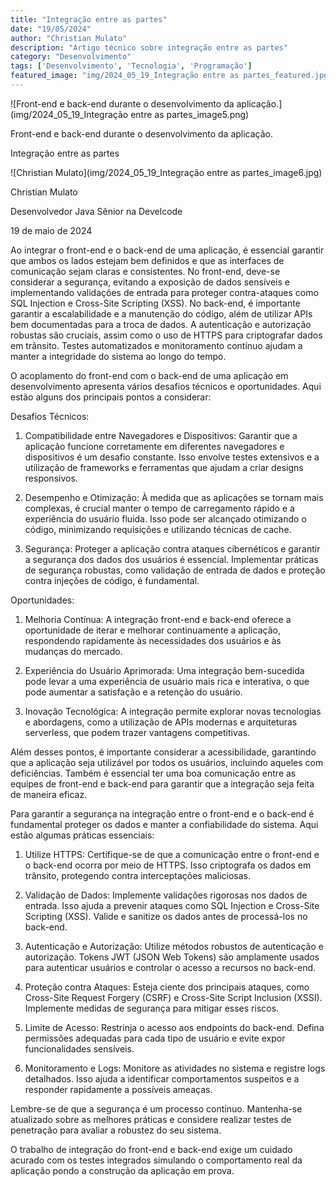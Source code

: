 ```yaml
---
title: "Integração entre as partes"
date: "19/05/2024"
author: "Christian Mulato"
description: "Artigo técnico sobre integração entre as partes"
category: "Desenvolvimento"
tags: ['Desenvolvimento', 'Tecnologia', 'Programação']
featured_image: "img/2024_05_19_Integração entre as partes_featured.jpg"
---
```


![Front-end e back-end durante o desenvolvimento da aplicação.](img/2024_05_19_Integração entre as partes_image5.png)

Front-end e back-end durante o desenvolvimento da aplicação.

Integração entre as partes

![Christian Mulato](img/2024_05_19_Integração entre as partes_image6.jpg)

Christian Mulato

Desenvolvedor Java Sênior na Develcode

19 de maio de 2024

Ao integrar o front-end e o back-end de uma aplicação, é essencial garantir que ambos os lados estejam bem definidos e que as interfaces de comunicação sejam claras e consistentes. No front-end, deve-se considerar a segurança, evitando a exposição de dados sensíveis e implementando validações de entrada para proteger contra-ataques como SQL Injection e Cross-Site Scripting (XSS). No back-end, é importante garantir a escalabilidade e a manutenção do código, além de utilizar APIs bem documentadas para a troca de dados. A autenticação e autorização robustas são cruciais, assim como o uso de HTTPS para criptografar dados em trânsito. Testes automatizados e monitoramento contínuo ajudam a manter a integridade do sistema ao longo do tempo.

O acoplamento do front-end com o back-end de uma aplicação em desenvolvimento apresenta vários desafios técnicos e oportunidades. Aqui estão alguns dos principais pontos a considerar:

Desafios Técnicos:

1. Compatibilidade entre Navegadores e Dispositivos: Garantir que a aplicação funcione corretamente em diferentes navegadores e dispositivos é um desafio constante. Isso envolve testes extensivos e a utilização de frameworks e ferramentas que ajudam a criar designs responsivos.

2. Desempenho e Otimização: À medida que as aplicações se tornam mais complexas, é crucial manter o tempo de carregamento rápido e a experiência do usuário fluida. Isso pode ser alcançado otimizando o código, minimizando requisições e utilizando técnicas de cache.

3. Segurança: Proteger a aplicação contra ataques cibernéticos e garantir a segurança dos dados dos usuários é essencial. Implementar práticas de segurança robustas, como validação de entrada de dados e proteção contra injeções de código, é fundamental.

Oportunidades:

1. Melhoria Contínua: A integração front-end e back-end oferece a oportunidade de iterar e melhorar continuamente a aplicação, respondendo rapidamente às necessidades dos usuários e às mudanças do mercado.

2. Experiência do Usuário Aprimorada: Uma integração bem-sucedida pode levar a uma experiência de usuário mais rica e interativa, o que pode aumentar a satisfação e a retenção do usuário.

3. Inovação Tecnológica: A integração permite explorar novas tecnologias e abordagens, como a utilização de APIs modernas e arquiteturas serverless, que podem trazer vantagens competitivas.

Além desses pontos, é importante considerar a acessibilidade, garantindo que a aplicação seja utilizável por todos os usuários, incluindo aqueles com deficiências. Também é essencial ter uma boa comunicação entre as equipes de front-end e back-end para garantir que a integração seja feita de maneira eficaz.

Para garantir a segurança na integração entre o front-end e o back-end é fundamental proteger os dados e manter a confiabilidade do sistema. Aqui estão algumas práticas essenciais:

1. Utilize HTTPS: Certifique-se de que a comunicação entre o front-end e o back-end ocorra por meio de HTTPS. Isso criptografa os dados em trânsito, protegendo contra interceptações maliciosas.

2. Validação de Dados: Implemente validações rigorosas nos dados de entrada. Isso ajuda a prevenir ataques como SQL Injection e Cross-Site Scripting (XSS). Valide e sanitize os dados antes de processá-los no back-end.

3. Autenticação e Autorização: Utilize métodos robustos de autenticação e autorização. Tokens JWT (JSON Web Tokens) são amplamente usados para autenticar usuários e controlar o acesso a recursos no back-end.

4. Proteção contra Ataques: Esteja ciente dos principais ataques, como Cross-Site Request Forgery (CSRF) e Cross-Site Script Inclusion (XSSI). Implemente medidas de segurança para mitigar esses riscos.

5. Limite de Acesso: Restrinja o acesso aos endpoints do back-end. Defina permissões adequadas para cada tipo de usuário e evite expor funcionalidades sensíveis.

6. Monitoramento e Logs: Monitore as atividades no sistema e registre logs detalhados. Isso ajuda a identificar comportamentos suspeitos e a responder rapidamente a possíveis ameaças.

Lembre-se de que a segurança é um processo contínuo. Mantenha-se atualizado sobre as melhores práticas e considere realizar testes de penetração para avaliar a robustez do seu sistema.

O trabalho de integração do front-end e back-end exige um cuidado acurado com os testes integrados simulando o comportamento real da aplicação pondo a construção da aplicação em prova.
